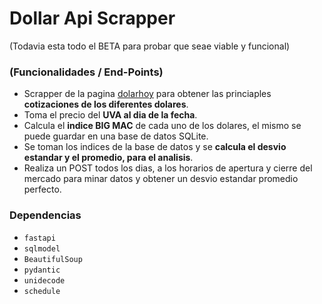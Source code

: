 # Dollar Api Scrapper

(Todavia esta todo el BETA para probar que seae viable y funcional)

### (Funcionalidades / End-Points)

- Scrapper de la pagina [dolarhoy](https://dolarhoy.com/) para obtener las princiaples **cotizaciones de los diferentes dolares**.
- Toma el precio del **UVA al dia de la fecha**.
- Calcula el **indice BIG MAC** de cada uno de los dolares, el mismo se puede guardar en una base de datos SQLite.
- Se toman los indices de la base de datos y se **calcula el desvio estandar y el promedio, para el analisis**.
- Realiza un POST todos los dias, a los horarios de apertura y cierre del mercado para minar datos y obtener un desvio estandar promedio perfecto.

### Dependencias

- `fastapi`
- `sqlmodel`
- `BeautifulSoup`
- `pydantic`
- `unidecode`
- `schedule`
